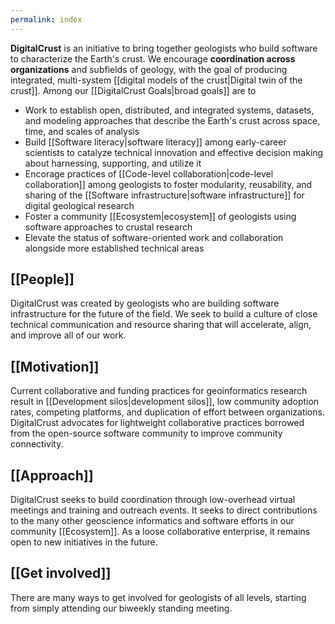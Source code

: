 ```yaml
---
permalink: index
---
```


**DigitalCrust** is an initiative to bring together geologists who build software to characterize the
Earth's crust. We encourage **coordination across organizations** and subfields of geology, with the
goal of producing integrated, multi-system [[digital models of the crust|Digital twin of the crust]]. Among
our [[DigitalCrust Goals|broad goals]] are to

- Work to establish open, distributed, and integrated systems, datasets, and modeling approaches that
  describe the Earth's crust across space, time, and scales of analysis
- Build [[Software literacy|software literacy]] among early-career scientists to catalyze technical innovation
  and effective decision making about harnessing, supporting, and utilize it
- Encorage practices of [[Code-level collaboration|code-level collaboration]] among geologists
  to foster modularity, reusability, and sharing of the [[Software infrastructure|software infrastructure]]
  for digital geological research
- Foster a community [[Ecosystem|ecosystem]] of geologists using software approaches to crustal research
- Elevate the status of software-oriented work and collaboration alongside more established
  technical areas

<div className="block">

## [[People]]

DigitalCrust was created by geologists who are building software infrastructure for the future of the field.
We seek to build a culture of close technical communication and resource sharing that will accelerate, align, and
improve all of our work.

</div>

<div className="block">

## [[Motivation]]

Current collaborative and funding practices for geoinformatics research result
in [[Development silos|development silos]], low community adoption rates,
competing platforms, and duplication of effort between organizations.
DigitalCrust advocates for lightweight collaborative practices borrowed from the
open-source software community to improve community connectivity.

</div>

<div className="block">

## [[Approach]]

DigitalCrust seeks to build coordination through low-overhead virtual meetings
and training and outreach events. It seeks to direct contributions to the many
other geoscience informatics and software efforts in our community
[[Ecosystem]]. As a loose collaborative enterprise, it remains open to new
initiatives in the future.

</div>

<div className="block">

## [[Get involved]]

There are many ways to get involved for geologists of all levels, starting from
simply attending our biweekly standing meeting.

</div>
